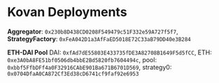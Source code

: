 # Kovan Deployments

**Aggregator**: `0x230b8D438CD0208F549479c51F332e59A727f5f7`,
**StrategyFactory**: `0xFeA042D1a3AfFaED5018E72C33aB79DD40e3B284`

**ETH-DAI Pool**
DAI: `0xfAd7dE55803E433735fDE3A82708B1649F5d5fCC`,
ETH: `0xe3A0bA8FE51bf0506db4bbE2Bd5820fb7604494c`,
pool: `0xbbf5FfbDFf4a0F32916CAbE901Ba671B6701D569`,
strategy0: `0x0704DfaA0CA872Cf3Ed38cD6741cf9faf92e6953`
